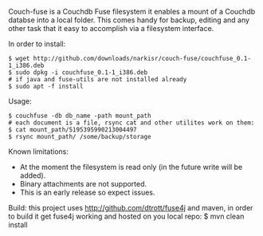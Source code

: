 Couch-fuse is a Couchdb Fuse filesystem it enables a mount of a Couchdb databse into a local folder.
This comes handy for backup, editing and any other task that it easy to accomplish via a filesystem interface.

In order to install:

	$ wget http://github.com/downloads/narkisr/couch-fuse/couchfuse_0.1-1_i386.deb
	$ sudo dpkg -i couchfuse_0.1-1_i386.deb
	# if java and fuse-utils are not installed already
	$ sudo apt -f install

Usage:

	$ couchfuse -db db_name -path mount_path
	# each document is a file, rsync cat and other utilites work on them:
	$ cat mount_path/5195395990213004497
	$ rsync mount_path/ /some/backup/storage

Known limitations:

* At the moment the filesystem is read only (in the future write will be added).
* Binary attachments are not supported.
* This is an early release so expect issues.

Build: this project uses http://github.com/dtrott/fuse4j and maven, in order to build it get fuse4j working and hosted on you local repo:
	$ mvn clean install
